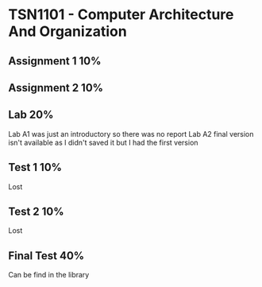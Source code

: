 # TSN1101 - Computer Architecture And Organization

## Assignment 1 10%

## Assignment 2 10%

## Lab 20%
Lab A1 was just an introductory so there was no report
Lab A2 final version isn't available as I didn't saved it but I had the first version

## Test 1 10%
Lost

## Test 2 10%
Lost

## Final Test 40%
Can be find in the library
